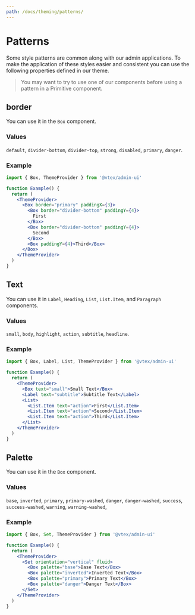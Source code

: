 ```yaml
---
path: /docs/theming/patterns/
---
```


# Patterns

Some style patterns are common along with our admin applications. To make the application of these styles easier and consistent you can use the following properties defined in our theme.

> You may want to try to use one of our components before using a pattern in a Primitive component.

## border

You can use it in the `Box` component.

### Values

`default`, `divider-bottom`, `divider-top`, `strong`, `disabled`, `primary`, `danger`.

### Example

```jsx
import { Box, ThemeProvider } from '@vtex/admin-ui'

function Example() {
  return (
    <ThemeProvider>
      <Box border="primary" paddingX={3}>
        <Box border="divider-bottom" paddingY={4}>
          First
        </Box>
        <Box border="divider-bottom" paddingY={4}>
          Second
        </Box>
        <Box paddingY={4}>Third</Box>
      </Box>
    </ThemeProvider>
  )
}
```

## Text

You can use it in `Label`, `Heading`, `List`, `List.Item`, and `Paragraph` components.

### Values

`small`, `body`, `highlight`, `action`, `subtitle`, `headline`.

### Example

```jsx
import { Box, Label, List, ThemeProvider } from '@vtex/admin-ui'

function Example() {
  return (
    <ThemeProvider>
      <Box text="small">Small Text</Box>
      <Label text="subtitle">Subtitle Text</Label>
      <List>
        <List.Item text="action">First</List.Item>
        <List.Item text="action">Second</List.Item>
        <List.Item text="action">Third</List.Item>
      </List>
    </ThemeProvider>
  )
}
```

## Palette

You can use it in the `Box` component.

### Values

`base`, `inverted`, `primary`, `primary-washed`, `danger`, `danger-washed`, `success`, `success-washed`, `warning`, `warning-washed`,

### Example

```jsx
import { Box, Set, ThemeProvider } from '@vtex/admin-ui'

function Example() {
  return (
    <ThemeProvider>
      <Set orientation="vertical" fluid>
        <Box palette="base">Base Text</Box>
        <Box palette="inverted">Inverted Text</Box>
        <Box palette="primary">Primary Text</Box>
        <Box palette="danger">Danger Text</Box>
      </Set>
    </ThemeProvider>
  )
}
```
